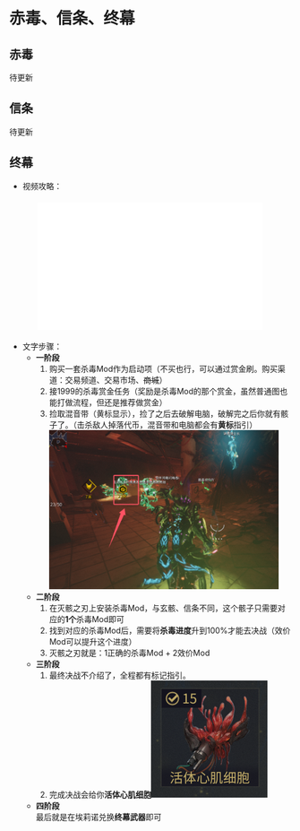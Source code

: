 # 赤毒、信条、终幕

## 赤毒
待更新

## 信条
待更新

## 终幕
+ 视频攻略：
<div style="display: flex; justify-content: center; align-items: center; margin: 20px 0;">
  <div style="position: relative; width: 80%; max-width: 1200px; /* 最大宽度限制 */">
    <div style="padding-top: 56.25%; /* 16:9 比例 */">
<iframe src="//player.bilibili.com/player.html?isOutside=true&aid=114187829320410&bvid=BV1RSQRYUEBX&cid=28946992511&p=1" style="position: absolute; top: 0; left: 0; width: 100%; height: 100%;"  scrolling="no" border="0" frameborder="no" framespacing="0" allowfullscreen="true"></iframe>
    </div>
  </div>
</div>

+ 文字步骤：
  + **一阶段**
    1. 购买一套杀毒Mod作为启动项（不买也行，可以通过赏金刷。购买渠道：交易频道、交易市场、~~商城~~）
    2. 接1999的杀毒赏金任务（奖励是杀毒Mod的那个赏金，虽然普通图也能打做流程，但还是推荐做赏金）
    3. 捡取混音带（黄标显示），捡了之后去破解电脑，破解完之后你就有骸子了。（击杀敌人掉落代币，混音带和电脑都会有**黄标**指引） <img src="../src/ZM.png" style="zoom:40% ;margin: 0 auto;">
  + **二阶段**
    1. 在灭骸之刃上安装杀毒Mod，与玄骸、信条不同，这个骸子只需要对应的**1个**杀毒Mod即可
    2. 找到对应的杀毒Mod后，需要将**杀毒进度**升到100%才能去决战（效价Mod可以提升这个进度）
    3. 灭骸之刃就是：1正确的杀毒Mod + 2效价Mod
  + **三阶段**
    1. 最终决战不介绍了，全程都有标记指引。
    2. 完成决战会给你**活体心肌细胞**![Live_Heartcell.png](../src/Live_Heartcell.png)
  + **四阶段**  
    最后就是在埃莉诺兑换**终幕武器**即可

